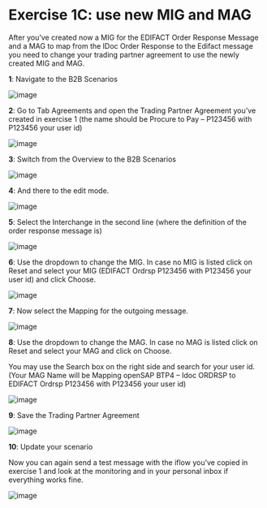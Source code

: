 # **Exercise 1C: use new MIG and MAG**

After you’ve created now a MIG for the EDIFACT Order Response Message and a MAG to map from the IDoc Order Response to the Edifact message you need to change your trading partner agreement to use the newly created MIG and MAG.

**1**: Navigate to the B2B Scenarios

![image](https://github.com/SAP-samples/integration-suite-b2b-exercises-basic/blob/main/exercises/Ex01/4/assets/4.1.png)


**2**: Go to Tab Agreements and open the Trading Partner Agreement you’ve created in exercise 1 (the name should be Procure to Pay – P123456 with P123456 your user id)

![image](https://github.com/SAP-samples/integration-suite-b2b-exercises-basic/blob/main/exercises/Ex01/4/assets/4.2.png)


**3**: Switch from the Overview to the B2B Scenarios

![image](https://github.com/SAP-samples/integration-suite-b2b-exercises-basic/blob/main/exercises/Ex01/4/assets/4.3.png)


**4**: And there to the edit mode.

![image](https://github.com/SAP-samples/integration-suite-b2b-exercises-basic/blob/main/exercises/Ex01/4/assets/4.4.png)


**5**: Select the Interchange in the second line (where the definition of the order response message is)

![image](https://github.com/SAP-samples/integration-suite-b2b-exercises-basic/blob/main/exercises/Ex01/4/assets/4.5.png)


**6**: Use the dropdown to change the MIG. In case no MIG is listed click on Reset and select your MIG (EDIFACT Ordrsp P123456 with P123456 your user id) and click Choose.

![image](https://github.com/SAP-samples/integration-suite-b2b-exercises-basic/blob/main/exercises/Ex01/4/assets/4.6.png)


**7**: Now select the Mapping for the outgoing message.

![image](https://github.com/SAP-samples/integration-suite-b2b-exercises-basic/blob/main/exercises/Ex01/4/assets/4.7.png)


**8**: Use the dropdown to change the MAG. In case no MAG is listed click on Reset and select your MAG and click on Choose.

You may use the Search box on the right side and search for your user id. 
(Your MAG Name will be Mapping openSAP BTP4 – Idoc ORDRSP to EDIFACT Ordrsp P123456 with P123456 your user id) 

![image](https://github.com/SAP-samples/integration-suite-b2b-exercises-basic/blob/main/exercises/Ex01/4/assets/4.8.png)


**9**: Save the Trading Partner Agreement

![image](https://github.com/SAP-samples/integration-suite-b2b-exercises-basic/blob/main/exercises/Ex01/4/assets/4.9.png)


**10**: Update your scenario

Now you can again send a test message with the iflow you’ve copied in exercise 1 and look at the monitoring and in your personal inbox if everything works fine.

![image](https://github.com/SAP-samples/integration-suite-b2b-exercises-basic/blob/main/exercises/Ex01/4/assets/4.10.png)

